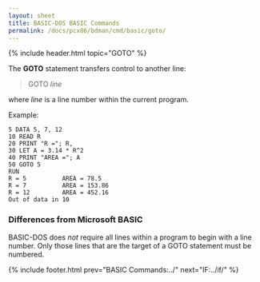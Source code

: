 ```yaml
---
layout: sheet
title: BASIC-DOS BASIC Commands
permalink: /docs/pcx86/bdman/cmd/basic/goto/
---
```


{% include header.html topic="GOTO" %}

The **GOTO** statement transfers control to another line:

> GOTO *line*

where *line* is a line number within the current program.

Example:

	5 DATA 5, 7, 12  
	10 READ R  
	20 PRINT "R ="; R,  
	30 LET A = 3.14 * R^2  
	40 PRINT "AREA ="; A  
	50 GOTO 5  
	RUN  
	R = 5          AREA = 78.5  
	R = 7          AREA = 153.86  
	R = 12         AREA = 452.16  
	Out of data in 10

### Differences from Microsoft BASIC

BASIC-DOS does *not* require all lines within a program to begin with a line
number.  Only those lines that are the target of a GOTO statement must be
numbered.

{% include footer.html prev="BASIC Commands:../"  next="IF:../if/" %}
